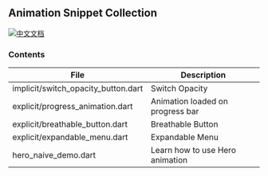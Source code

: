 ## Animation Snippet Collection

[![中文文档](https://img.shields.io/badge/文档-中文-blue?style=flat-square)](README_ZH.md)

### Contents
| File           |  Description       |
|---------------|----------------------|
| implicit/switch_opacity_button.dart | Switch Opacity     |
| explicit/progress_animation.dart | Animation loaded on progress bar     |
| explicit/breathable_button.dart | Breathable Button     |
| explicit/expandable_menu.dart | Expandable Menu      |
| hero_naive_demo.dart | Learn how to use Hero animation      |

